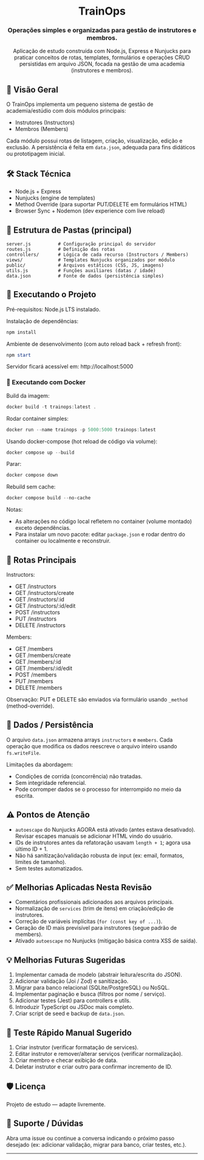 <div align="center">

# TrainOps
### Operações simples e organizadas para gestão de instrutores e membros.

Aplicação de estudo construída com Node.js, Express e Nunjucks para praticar conceitos de rotas, templates, formulários e operações CRUD persistidas em arquivo JSON, focada na gestão de uma academia (instrutores e membros).

</div>

## 📌 Visão Geral

O TrainOps implementa um pequeno sistema de gestão de academia/estúdio com dois módulos principais:

- Instrutores (Instructors)
- Membros (Members)

Cada módulo possui rotas de listagem, criação, visualização, edição e exclusão. A persistência é feita em `data.json`, adequada para fins didáticos ou prototipagem inicial.

## 🛠 Stack Técnica

- Node.js + Express
- Nunjucks (engine de templates)
- Method Override (para suportar PUT/DELETE em formulários HTML)
- Browser Sync + Nodemon (dev experience com live reload)

## 📂 Estrutura de Pastas (principal)

```
server.js          # Configuração principal do servidor
routes.js          # Definição das rotas
controllers/       # Lógica de cada recurso (Instructors / Members)
views/             # Templates Nunjucks organizados por módulo
public/            # Arquivos estáticos (CSS, JS, imagens)
utils.js           # Funções auxiliares (datas / idade)
data.json          # Fonte de dados (persistência simples)
```

## 🚀 Executando o Projeto

Pré-requisitos: Node.js LTS instalado.

Instalação de dependências:

```powershell
npm install
```

Ambiente de desenvolvimento (com auto reload back + refresh front):

```powershell
npm start
```

Servidor ficará acessível em: http://localhost:5000

### 🐳 Executando com Docker

Build da imagem:
```powershell
docker build -t trainops:latest .
```

Rodar container simples:
```powershell
docker run --name trainops -p 5000:5000 trainops:latest
```

Usando docker-compose (hot reload de código via volume):
```powershell
docker compose up --build
```

Parar:
```powershell
docker compose down
```

Rebuild sem cache:
```powershell
docker compose build --no-cache
```

Notas:
- As alterações no código local refletem no container (volume montado) exceto dependências.
- Para instalar um novo pacote: editar `package.json` e rodar dentro do container ou localmente e reconstruir.

## 🔗 Rotas Principais

Instructors:
- GET /instructors
- GET /instructors/create
- GET /instructors/:id
- GET /instructors/:id/edit
- POST /instructors
- PUT /instructors
- DELETE /instructors

Members:
- GET /members
- GET /members/create
- GET /members/:id
- GET /members/:id/edit
- POST /members
- PUT /members
- DELETE /members

Observação: PUT e DELETE são enviados via formulário usando `_method` (method-override).

## 🧪 Dados / Persistência

O arquivo `data.json` armazena arrays `instructors` e `members`. Cada operação que modifica os dados reescreve o arquivo inteiro usando `fs.writeFile`.

Limitações da abordagem:
- Condições de corrida (concorrência) não tratadas.
- Sem integridade referencial.
- Pode corromper dados se o processo for interrompido no meio da escrita.

## ⚠️ Pontos de Atenção

- `autoescape` do Nunjucks AGORA está ativado (antes estava desativado). Revisar escapes manuais se adicionar HTML vindo do usuário.
- IDs de instrutores antes da refatoração usavam `length + 1`; agora usa último ID + 1.
- Não há sanitização/validação robusta de input (ex: email, formatos, limites de tamanho).
- Sem testes automatizados.

## ✅ Melhorias Aplicadas Nesta Revisão

- Comentários profissionais adicionados aos arquivos principais.
- Normalização de `services` (trim de itens) em criação/edição de instrutores.
- Correção de variáveis implícitas (`for (const key of ...)`).
- Geração de ID mais previsível para instrutores (segue padrão de members).
- Ativado `autoescape` no Nunjucks (mitigação básica contra XSS de saída).

## 💡 Melhorias Futuras Sugeridas

1. Implementar camada de modelo (abstrair leitura/escrita do JSON).
2. Adicionar validação (Joi / Zod) e sanitização.
3. Migrar para banco relacional (SQLite/PostgreSQL) ou NoSQL.
4. Implementar paginação e busca (filtros por nome / serviço).
5. Adicionar testes (Jest) para controllers e utils.
6. Introduzir TypeScript ou JSDoc mais completo.
7. Criar script de seed e backup de `data.json`.

## 🧪 Teste Rápido Manual Sugerido

1. Criar instrutor (verificar formatação de services).
2. Editar instrutor e remover/alterar serviços (verificar normalização).
3. Criar membro e checar exibição de data.
4. Deletar instrutor e criar outro para confirmar incremento de ID.

## 🛡 Licença

Projeto de estudo — adapte livremente.

## 🙋 Suporte / Dúvidas

Abra uma issue ou continue a conversa indicando o próximo passo desejado (ex: adicionar validação, migrar para banco, criar testes, etc.).

---
